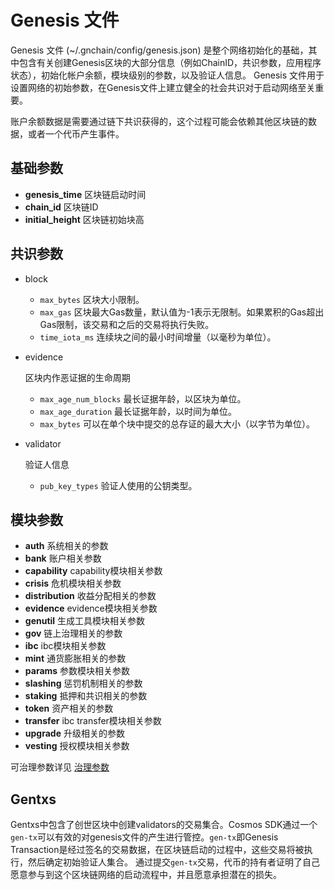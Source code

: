 # Genesis 文件

Genesis 文件 (~/.gnchain/config/genesis.json) 是整个网络初始化的基础，其中包含有关创建Genesis区块的大部分信息（例如ChainID，共识参数，应用程序状态），初始化帐户余额，模块级别的参数，以及验证人信息。 Genesis 文件用于设置网络的初始参数，在Genesis文件上建立健全的社会共识对于启动网络至关重要。

账户余额数据是需要通过链下共识获得的，这个过程可能会依赖其他区块链的数据，或者一个代币产生事件。

## 基础参数

- **genesis_time** 区块链启动时间
- **chain_id** 区块链ID
- **initial_height** 区块链初始块高

## 共识参数

- block

  - `max_bytes` 区块大小限制。
  - `max_gas` 区块最大Gas数量，默认值为-1表示无限制。如果累积的Gas超出Gas限制，该交易和之后的交易将执行失败。
  - `time_iota_ms` 连续块之间的最小时间增量（以毫秒为单位）。

- evidence

   

  区块内作恶证据的生命周期

  - `max_age_num_blocks` 最长证据年龄，以区块为单位。
  - `max_age_duration` 最长证据年龄，以时间为单位。
  - `max_bytes` 可以在单个块中提交的总存证的最大大小（以字节为单位）。

- validator

   

  验证人信息

  - `pub_key_types` 验证人使用的公钥类型。

## 模块参数

- **auth** 系统相关的参数
- **bank** 账户相关参数
- **capability** capability模块相关参数
- **crisis** 危机模块相关参数
- **distribution** 收益分配相关的参数
- **evidence** evidence模块相关参数
- **genutil** 生成工具模块相关参数
- **gov** 链上治理相关的参数
- **ibc** ibc模块相关参数
- **mint** 通货膨胀相关的参数
- **params** 参数模块相关参数
- **slashing** 惩罚机制相关的参数
- **staking** 抵押和共识相关的参数
- **token** 资产相关的参数
- **transfer** ibc transfer模块相关参数
- **upgrade** 升级相关的参数
- **vesting** 授权模块相关参数

可治理参数详见 [治理参数](chain/concepts/gov-params.md)

## Gentxs

Gentxs中包含了创世区块中创建validators的交易集合。Cosmos SDK通过一个`gen-tx`可以有效的对genesis文件的产生进行管控。`gen-tx`即Genesis Transaction是经过签名的交易数据，在区块链启动的过程中，这些交易将被执行，然后确定初始验证人集合。 通过提交`gen-tx`交易，代币的持有者证明了自己愿意参与到这个区块链网络的启动流程中，并且愿意承担潜在的损失。